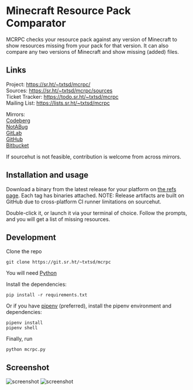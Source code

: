 # Minecraft Resource Pack Comparator

MCRPC checks your resource pack against any version of Minecraft to show resources missing from your pack for that version. It can also compare any two versions of Minecraft and show missing (added) files.

## Links

Project: <https://sr.ht/~txtsd/mcrpc/> <br>
Sources: <https://sr.ht/~txtsd/mcrpc/sources> <br>
Ticket Tracker: <https://todo.sr.ht/~txtsd/mcrpc> <br>
Mailing List: <https://lists.sr.ht/~txtsd/mcrpc> <br>

Mirrors: <br>
[Codeberg](https://codeberg.org/txtsd/mcrpc) <br>
[NotABug](https://notabug.org/txtsd/mcrpc) <br>
[GitLab](https://gitlab.com/txtsd/mcrpc) <br>
[GitHub](https://github.com/txtsd/mcrpc) <br>
[Bitbucket](https://bitbucket.org/txtsd/mcrpc) <br>

If sourcehut is not feasible, contribution is welcome from across mirrors.

## Installation and usage

Download a binary from the latest release for your platform on [the refs page](https://git.sr.ht/~txtsd/mcrpc/refs).
Each tag has binaries attached.
NOTE: Release artifacts are built on GitHub due to cross-platform CI runner limitations on sourcehut.

Double-click it, or launch it via your terminal of choice.
Follow the prompts, and you will get a list of missing resources.

## Development
Clone the repo

```
git clone https://git.sr.ht/~txtsd/mcrpc
```

You will need [Python](https://www.python.org/)

Install the dependencies:

```
pip install -r requirements.txt
```

Or if you have [pipenv](https://github.com/pypa/pipenv) (preferred), install the pipenv environment and dependencies:

```
pipenv install
pipenv shell
```

Finally, run

```
python mcrpc.py
```

## Screenshot
![screenshot](https://i.imgur.com/VyVocCv.png)
![screenshot](https://i.imgur.com/ONGGVN4.png)
